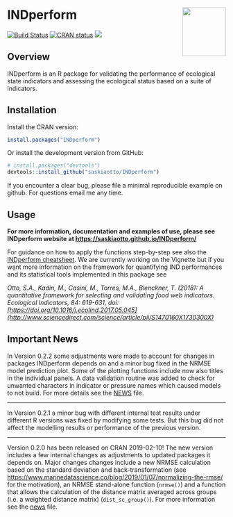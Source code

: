 
<!-- README.md is generated from README.Rmd. Please edit that file -->

# INDperform <img src="man/figures/logo.png" align="right" width="100" height="112" />

<!-- badges: start -->

[![Build
Status](https://travis-ci.com/saskiaotto/INDperform.svg?branch=master)](https://travis-ci.com/saskiaotto/INDperform)
[![CRAN
status](https://www.r-pkg.org/badges/version/INDperform)](https://CRAN.R-project.org/package=INDperform)
[![](http://cranlogs.r-pkg.org/badges/INDperform)](https://cran.r-project.org/package=INDperform)
<!-- badges: end -->

<!-- The following does not work for GitHub README files -->

<!-- <a href="https://saskiaotto.github.io/INDperform/"  -->

<!-- style="box-shadow: 0px 20px 14px -7px #9c9993; -->

<!--    background:linear-gradient(120deg, #D77020, #ffdf1f, #5F8539 ); -->

<!--    background-color:#9c9993; -->

<!--    border-radius:8px; -->

<!--    cursor:pointer; -->

<!--    color:#ffffff; -->

<!--    font-family:Arial; -->

<!--    font-size:20px; -->

<!--    font-weight:bold; -->

<!--    padding:13px 32px; -->

<!--    text-decoration:none; -->

<!--    text-shadow:0px 1px 0px #4c4c4c; -->

<!--    margin: auto; -->

<!--    display: block; -->

<!--    width: 40%;">INDperform website</a> -->

## Overview

INDperform is an R package for validating the performance of ecological
state indicators and assessing the ecological status based on a suite of
indicators.

## Installation

Install the CRAN version:

``` r
install.packages("INDperform")
```

Or install the development version from GitHub:

``` r
# install.packages("devtools")
devtools::install_github("saskiaotto/INDperform")
```

If you encounter a clear bug, please file a minimal reproducible example
on github. For questions email me any time.

## Usage

**For more information, documentation and examples of use, please see
INDperform website at <https://saskiaotto.github.io/INDperform/>**

For guidance on how to apply the functions step-by-step see also the
[INDperform
cheatsheet](https://raw.githubusercontent.com/saskiaotto/cheatsheets/476bad4a8876939a7b3e1784a5bf61567ed4a715/Cheatsheet_INDperform_v0.1.0.pdf).
We are currently working on the Vignette but if you want more
information on the framework for quantifying IND performances and its
statistical tools implemented in this package see

*Otto, S.A., Kadin, M., Casini, M., Torres, M.A., Blenckner, T. (2018):
A quantitative framework for selecting and validating food web
indicators. Ecological Indicators, 84: 619-631, doi:
[https://doi.org/10.1016/j.ecolind.2017.05.045](http://www.sciencedirect.com/science/article/pii/S1470160X1730300X)*

## Important News

In Version 0.2.2 some adjustments were made to account for changes in
packages INDperform depends on and a minor bug fixed in the NRMSE model
prediction plot. Some of the plotting functions include now also titles
in the individual panels. A data validation routine was added to check
for unwanted characters in indicator or pressure names which caused
models to not build. For more details see the
[NEWS](https://saskiaotto.github.io/INDperform/news/index.html) file.

-----

In Version 0.2.1 a minor bug with different internal test results under
different R versions was fixed by modifying some tests. But this bug did
not affect the modelling results or performance of the previous version.

-----

Version 0.2.0 has been released on CRAN 2019-02-10\! The new version
includes a few internal changes as adjustments to updated packages it
depends on. Major changes changes include a new NRMSE calculation based
on the standard deviation and back-transformation (see
<https://www.marinedatascience.co/blog/2019/01/07/normalizing-the-rmse/>
for the motivation), an NRMSE stand-alone function (`nrmse()`) and a
function that allows the calculation of the distance matrix averaged
across groups (i.e. a weighted distance matrix) (`dist_sc_group()`). For
more information see the
[news](https://github.com/saskiaotto/INDperform/blob/master/NEWS.md)
file.
